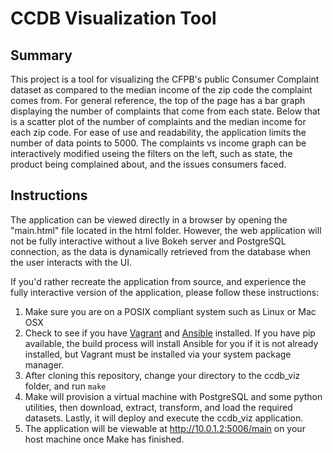 # CCDB Visualization Tool

## Summary

This project is a tool for visualizing the CFPB's public Consumer Complaint dataset as compared to the median income of the zip code the complaint comes from.  For general reference, the top of the page has a bar graph displaying the number of complaints that come from each state.  Below that is a scatter plot of the number of complaints and the median income for each zip code.  For ease of use and readability, the application limits the number of data points to 5000.  The complaints vs income graph can be interactively modified useing the filters on the left, such as state, the product being complained about, and the issues consumers faced.

## Instructions

The application can be viewed directly in a browser by opening the "main.html" file located in the html folder.  However, the web application will not be fully interactive without a live Bokeh server and PostgreSQL connection, as the data is dynamically retrieved from the database when the user interacts with the UI.

If you'd rather recreate the application from source, and experience the fully interactive version of the application, please follow these instructions:

1. Make sure you are on a POSIX compliant system such as Linux or Mac OSX
1. Check to see if you have [Vagrant](http://www.vagrantup.com) and [Ansible](http://www.ansible.com) installed.  If you have pip available, the build process will install Ansible for you if it is not already installed, but Vagrant must be installed via your system package manager.
1. After cloning this repository, change your directory to the ccdb_viz folder, and run `make`
1. Make will provision a virtual machine with PostgreSQL and some python utilities, then download, extract, transform, and load the required datasets.  Lastly, it will deploy and execute the ccdb_viz application.
1. The application will be viewable at http://10.0.1.2:5006/main on your host machine once Make has finished.
